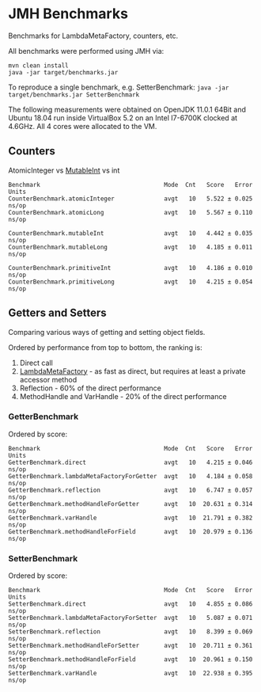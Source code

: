 # JMH Benchmarks

Benchmarks for LambdaMetaFactory, counters, etc.

All benchmarks were performed using JMH via:
```
mvn clean install
java -jar target/benchmarks.jar
```

To reproduce a single benchmark, e.g. SetterBenchmark: `java -jar target/benchmarks.jar SetterBenchmark`


The following measurements were obtained on OpenJDK 11.0.1 64Bit and Ubuntu 18.04 run inside VirtualBox 5.2 on an Intel I7-6700K clocked at 4.6GHz.
All 4 cores were allocated to the VM.


## Counters

AtomicInteger vs [MutableInt](https://commons.apache.org/proper/commons-lang/javadocs/api-release/index.html) vs int

```
Benchmark                                   Mode  Cnt   Score   Error  Units
CounterBenchmark.atomicInteger              avgt   10   5.522 ± 0.025  ns/op
CounterBenchmark.atomicLong                 avgt   10   5.567 ± 0.110  ns/op

CounterBenchmark.mutableInt                 avgt   10   4.442 ± 0.035  ns/op
CounterBenchmark.mutableLong                avgt   10   4.185 ± 0.011  ns/op

CounterBenchmark.primitiveInt               avgt   10   4.186 ± 0.010  ns/op
CounterBenchmark.primitiveLong              avgt   10   4.215 ± 0.054  ns/op
```

## Getters and Setters

Comparing various ways of getting and setting object fields. 

Ordered by performance from top to bottom, the ranking is:
1. Direct call
1. [LambdaMetaFactory](https://docs.oracle.com/javase/8/docs/api/java/lang/invoke/LambdaMetafactory.html) - as fast as direct, but requires at least a private accessor method 
1. Reflection - 60% of the direct performance
1. MethodHandle and VarHandle - 20% of the direct performance

### GetterBenchmark

Ordered by score:

```
Benchmark                                   Mode  Cnt   Score   Error  Units
GetterBenchmark.direct                      avgt   10   4.215 ± 0.046  ns/op
GetterBenchmark.lambdaMetaFactoryForGetter  avgt   10   4.184 ± 0.058  ns/op
GetterBenchmark.reflection                  avgt   10   6.747 ± 0.057  ns/op
GetterBenchmark.methodHandleForGetter       avgt   10  20.631 ± 0.314  ns/op
GetterBenchmark.varHandle                   avgt   10  21.791 ± 0.382  ns/op
GetterBenchmark.methodHandleForField        avgt   10  20.979 ± 0.136  ns/op
```

### SetterBenchmark

Ordered by score:

```
Benchmark                                   Mode  Cnt   Score   Error  Units
SetterBenchmark.direct                      avgt   10   4.855 ± 0.086  ns/op
SetterBenchmark.lambdaMetaFactoryForSetter  avgt   10   5.087 ± 0.071  ns/op
SetterBenchmark.reflection                  avgt   10   8.399 ± 0.069  ns/op
SetterBenchmark.methodHandleForSetter       avgt   10  20.711 ± 0.361  ns/op
SetterBenchmark.methodHandleForField        avgt   10  20.961 ± 0.150  ns/op
SetterBenchmark.varHandle                   avgt   10  22.938 ± 0.395  ns/op
```
